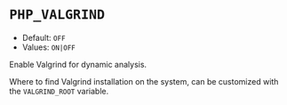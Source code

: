 # `PHP_VALGRIND`

* Default: `OFF`
* Values: `ON|OFF`

Enable Valgrind for dynamic analysis.

Where to find Valgrind installation on the system, can be customized with the
`VALGRIND_ROOT` variable.
